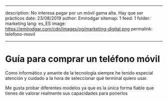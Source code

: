 
---
description: No interesa pagar por un móvil gama alta. Hay que ser prácticos
date: 23/08/2019
author: Emirodgar
sitemap: 1
feed: 1
folder: marketing
lang: es_ES
image: https://emirodgar.com/cdn/images/og/marketing-digital.png
permalink: telefono-movil

---

# Guía para comprar un teléfono móvil

Como informático y amante de la tecnología siempre he tenido especial atención y cuidado a la hora de seleccionar qué terminal quiero usar.

Me gusta probar diferentes modelos ya que es la única forma fiable que tienes de valorar realmente sus capacidades para ponerlos 
<!--stackedit_data:
eyJoaXN0b3J5IjpbLTE1NDAxNDM3MjBdfQ==
-->